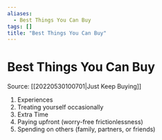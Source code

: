 ```yaml
---
aliases:
  - Best Things You Can Buy
tags: []
title: "Best Things You Can Buy"
---
```


# Best Things You Can Buy

Source: [[20220530100701|Just Keep Buying]]

1. Experiences
2. Treating yourself occasionally
3. Extra Time
4. Paying upfront (worry-free frictionlessness)
5. Spending on others (family, partners, or friends)
